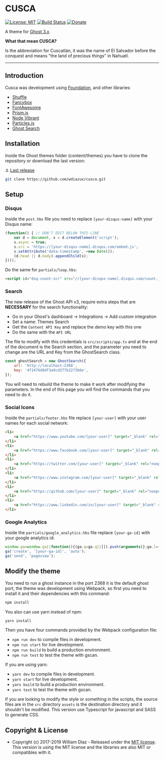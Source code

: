 # CUSCA

[![License: MIT](https://img.shields.io/badge/License-MIT-yellow.svg)](https://opensource.org/licenses/MIT)
[![Build Status](https://travis-ci.org/wdiazux/cusca.svg?branch=master)](https://travis-ci.org/wdiazux/cusca)
[![Donate](https://img.shields.io/badge/donate-paypal-blue.svg?style=flat-square)](https://paypal.me/wdiazux)

A theme for [Ghost 3.x](https://ghost.org).

**What that mean CUSCA?**

Is the abbreviation for Cuscatlán, it was the name of El Salvador before the conquest and means "the land of precious things" in Nahuatl.

---

## Introduction

Cusca was development using [Foundation](http://foundation.zurb.com), and other libraries:

- [Shuffle](https://vestride.github.io/Shuffle/)
- [Fancybox](http://fancyapps.com/fancybox/3/)
- [FontAwesome](http://fontawesome.io)
- [Prism.js](http://prismjs.com)
- [Node Vibrant](https://github.com/akfish/node-vibrant)
- [Particles.js](https://vincentgarreau.com/particles.js/)
- [Ghost Search](https://github.com/HauntedThemes/ghost-search)
  
## Installation

Inside the Ghost themes folder (content/themes) you have to clone the repository or download the last version:

:anchor: [Last release](https://github.com/wdiazux/cusca/releases/latest)

```bash
git clone https://github.com/wdiazux/cusca.git
```

## Setup

### Disqus

Inside the `post.hbs` file you need to replace `[your-disqus-name]` with your Disqus name:

```javascript
(function() { // DON'T EDIT BELOW THIS LINE
    var d = document, s = d.createElement('script');
    s.async = true;
    s.src = 'https://[your-disqus-name].disqus.com/embed.js';
    s.setAttribute('data-timestamp', +new Date());
    (d.head || d.body).appendChild(s);
})();
```

Do the same for `partials/loop.hbs`:

```html
<script id="dsq-count-scr" src="//[your-disqus-name].disqus.com/count.js" async></script>
```

### Search

The new release of the Ghost API v3, require extra steps that are **NECESSARY** for the
search functionality:

- Go in your Ghost's dashboard -> Integrations -> Add custom integration
- Set a name: Themes Search
- Get the `Content API Key` and replace the demo key with this one
- Do the same with the `API URL`

The file to modify with this credentials is `src/scripts/app.ts`
and at the end of the document is the Search section, and the parameter you
need to change are the URL and Key from the GhostSearch class.

```javascript
const ghostSearch = new GhostSearch({
    url: 'http://localhost:2368',
    key: '4f1476d8df3a9cd277b2273b6e',
});
```

You will need to rebuild the theme to make it work after modifying the parameters. In
the end of this page you will find the commands that you need to do it.

### Social Icons

Inside the `partials/footer.hbs` file replace `[your-user]` with your user names for each social network:

```html
<li>
    <a href="https://www.youtube.com/[your-user]" target="_blank" rel="noopener" title="Youtube"><i class="fab fa-youtube"></i></a>
</li>
<li>
    <a href="https://www.facebook.com/[your-user]" target="_blank" rel="noopener" title="Facebook"><i class="fab fa-facebook-f"></i></a>
</li>
<li>
    <a href="https://twitter.com/[your-user]" target="_blank" rel="noopener" title="Twitter"><i class="fab fa-twitter"></i></a>
</li>
<li>
    <a href="https://www.instagram.com/[your-user]" target="_blank" rel="noopener" title="Instagram"><i class="fab fa-instagram"></i></a>
</li>
<li>
    <a href="https://github.com/[your-user]" target="_blank" rel="noopener" title="Github"><i class="fab fa-github-alt"></i></a>
</li>
<li>
    <a href="https://www.linkedin.com/in/[your-user]" target="_blank" rel="noopener" title="LinkedIn"><i class="fab fa-linkedin-in"></i></a>
</li>
```

### Google Analytics

Inside the `partials/google_analytics.hbs` file replace `[your-ga-id]` with your google analytics id:

```javascript
window.ga=window.ga||function(){(ga.q=ga.q||[]).push(arguments)};ga.l=+new Date;
ga('create', '[your-ga-id]', 'auto');
ga('send', 'pageview');
```

## Modify the theme

You need to run a ghost instance in the port 2368 it is the default ghost port,
the theme was development using Webpack, so first you need to install it and
their dependencies with this command:

``` bash
npm install
```

You also can use yarn instead of npm:
``` bash
yarn install
```

Then you have four commands provided by the Webpack configuration file:
* `npm run dev` to compile files in development.
* `npm run start` for live development.
* `npm run build` to build a production environment.
* `npm run test` to test the theme with gscan.

If you are using yarn:
* `yarn dev` to compile files in development.
* `yarn start` for live development.
* `yarn build` to build a production environment.
* `yarn test` to test the theme with gscan.

If you are looking to modify the style or something in the scripts, the source
files are in the `src` directory `assets` is the destination directory and it
shouldn't be modified.
This version use Typescript for javascript and SASS to generate CSS.

## Copyright & License

- Copyright (c) 2017-2019 William Diaz - Released under the [MIT license](LICENSE).
This version is using the MIT license and the libraries are also MIT or compatibles with it.
